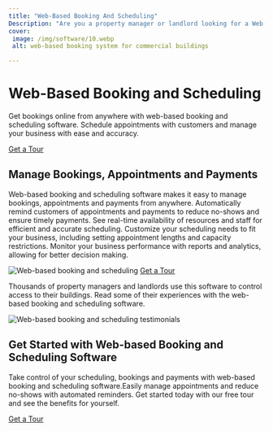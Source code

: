 ```yaml
---
title: "Web-Based Booking And Scheduling"
Description: "Are you a property manager or landlord looking for a Web-Based Booking and Scheduling solution to control access to your buildings? Learn how our platform can help you keep track of your tenants and members in a simple and efficient manner. Get started with web-based booking and scheduling today!"
cover: 
 image: /img/software/10.webp
 alt: web-based booking system for commercial buildings

---
```


<h1> Web-Based Booking and Scheduling</h1> 
<p> Get bookings online from anywhere with web-based booking and scheduling software. Schedule appointments with customers and manage your business with ease and accuracy. </p>
<a href="/contact" class="btn btn-primary">Get a Tour</a>
<h2>Manage Bookings, Appointments and Payments</h2> 
<p>Web-based booking and scheduling software makes it easy to manage bookings, appointments and payments from anywhere. Automatically remind customers of appointments and payments to reduce no-shows and ensure timely payments. See real-time availability of resources and staff for efficient and accurate scheduling. Customize your scheduling needs to fit your business, including setting appointment lengths and capacity restrictions. Monitor your business performance with reports and analytics, allowing for better decision making. </p>
<img src="/img/software/247.webp" alt="Web-based booking and scheduling">
<a href="/contact" class="btn btn-primary">Get a Tour</a>
<p>Thousands of property managers and landlords use this software to control access to their buildings. Read some of their experiences with the web-based booking and scheduling software. </p>
<img src="/img/software/248.webp"  alt="Web-based booking and scheduling testimonials">
<h2>Get Started with Web-based Booking and Scheduling Software </h2>
<p>Take control of your scheduling, bookings and payments with web-based booking and scheduling software.Easily manage appointments and reduce no-shows with automated reminders. Get started today with our free tour and see the benefits for yourself. </p>
<a href="/contact" class="btn btn-primary">Get a Tour</a>
